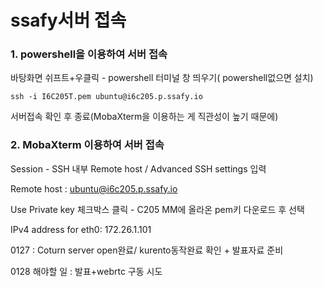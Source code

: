 # ssafy서버 접속



### 1. powershell을 이용하여 서버 접속

바탕화면 쉬프트+우클릭 - powershell 터미널 창 띄우기( powershell없으면 설치)

```powe
ssh -i I6C205T.pem ubuntu@i6c205.p.ssafy.io
```

서버접속 확인 후 종료(MobaXterm을 이용하는 게 직관성이 높기 때문에)



### 2. MobaXterm 이용하여 서버 접속

Session - SSH 내부 Remote host / Advanced SSH settings 입력

Remote host : ubuntu@i6c205.p.ssafy.io

Use Private key 체크박스 클릭 - C205 MM에 올라온 pem키 다운로드 후 선택

IPv4 address for eth0: 172.26.1.101



0127 : Coturn server open완료/ kurento동작완료 확인 + 발표자료 준비

0128 해야할 일 : 발표+webrtc 구동 시도